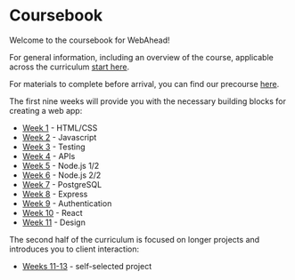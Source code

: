 # Coursebook

Welcome to the coursebook for WebAhead!

For general information, including an overview of the course, applicable across the curriculum [start here](general/README.md).

For materials to complete before arrival, you can find our precourse [here](precourse/README.md).

The first nine weeks will provide you with the necessary building blocks for creating a web app:
* [Week 1](week-1/README.md)  - HTML/CSS
* [Week 2](week-2/README.md)  - Javascript
* [Week 3](week-3/README.md)  - Testing
* [Week 4](week-4/README.md)  - APIs
* [Week 5](week-5/README.md)  - Node.js 1/2
* [Week 6](week-6/README.md)  - Node.js 2/2
* [Week 7](week-7/README.md)  - PostgreSQL
* [Week 8](week-8/README.md)  - Express
* [Week 9](week-9/README.md)  - Authentication
* [Week 10](https://github.com/foundersandcoders/react-week)  - React
* [Week 11](https://github.com/WebAhead/design-week) - Design

The second half of the curriculum is focused on longer projects and introduces you to client interaction:
+ [Weeks 11-13](./weeks-11-13) - self-selected project
